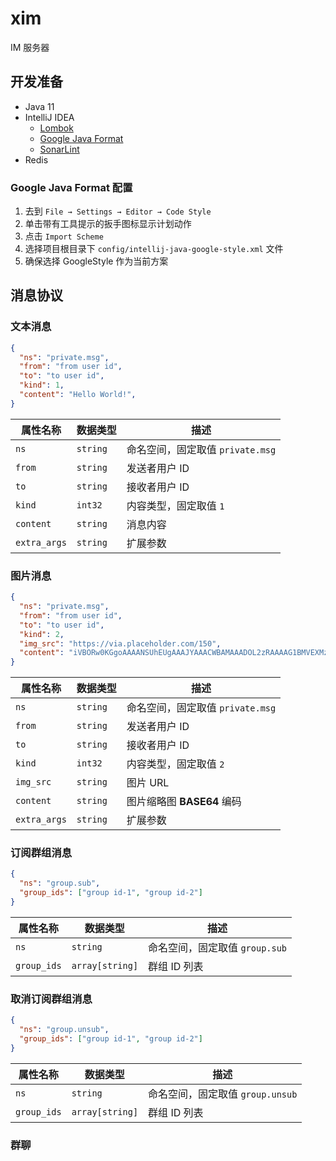 # xim
IM 服务器

## 开发准备
- Java 11
- IntelliJ IDEA
    - [Lombok](https://plugins.jetbrains.com/plugin/6317-lombok)
    - [Google Java Format](https://plugins.jetbrains.com/plugin/8527-google-java-format)
    - [SonarLint](https://www.sonarlint.org/intellij)
- Redis

### Google Java Format 配置
1. 去到 `File → Settings → Editor → Code Style`
2. 单击带有工具提示的扳手图标显示计划动作
3. 点击 `Import Scheme`
4. 选择项目根目录下 `config/intellij-java-google-style.xml` 文件
5. 确保选择 GoogleStyle 作为当前方案

## 消息协议
### 文本消息
```json
{
  "ns": "private.msg",
  "from": "from user id",
  "to": "to user id",
  "kind": 1,
  "content": "Hello World!",
}
```

| 属性名称 | 数据类型 | 描述 |
| --- | --- | --- |
| `ns` | `string` | 命名空间，固定取值 `private.msg` |
| `from` | `string` | 发送者用户 ID |
| `to` | `string` |接收者用户 ID |
| `kind` | `int32` | 内容类型，固定取值 `1` |
| `content` | `string` | 消息内容 |
| `extra_args` | `string` | 扩展参数 |

### 图片消息
```json
{
  "ns": "private.msg",
  "from": "from user id",
  "to": "to user id",
  "kind": 2,
  "img_src": "https://via.placeholder.com/150",
  "content": "iVBORw0KGgoAAAANSUhEUgAAAJYAAACWBAMAAADOL2zRAAAAG1BMVEXMzMyWlpaqqqq3t7fFxcW+vr6xsbGjo6OcnJyLKnDGAAAACXBIWXMAAA7EAAAOxAGVKw4bAAABAElEQVRoge3SMW+DMBiE4YsxJqMJtHOTITPeOsLQnaodGImEUMZEkZhRUqn92f0MaTubtfeMh/QGHANEREREREREREREtIJJ0xbH299kp8l8FaGtLdTQ19HjofxZlJ0m1+eBKZcikd9PWtXC5DoDotRO04B9YOvFIXmXLy2jEbiqE6Df7DTleA5socLqvEFVxtJyrpZFWz/pHM2CVte0lS8g2eDe6prOyqPglhzROL+Xye4tmT4WvRcQ2/m81p+/rdguOi8Hc5L/8Qk4vhZzy08DduGt9eVQyP2qoTM1zi0/uf4hvBWf5c77e69Gf798y08L7j0RERERERERERH9P99ZpSVRivB/rgAAAABJRU5ErkJggg=="
}
```

| 属性名称 | 数据类型 | 描述 |
| --- | --- | --- |
| `ns` | `string` | 命名空间，固定取值 `private.msg` |
| `from` | `string` | 发送者用户 ID |
| `to` | `string` |接收者用户 ID |
| `kind` | `int32` | 内容类型，固定取值 `2` |
| `img_src` | `string` | 图片 URL |
| `content` | `string` | 图片缩略图 **BASE64** 编码 |
| `extra_args` | `string` | 扩展参数 |

### 订阅群组消息
```json
{
  "ns": "group.sub",
  "group_ids": ["group id-1", "group id-2"]
}
```

| 属性名称 | 数据类型 | 描述 |
| --- | --- | --- |
| `ns` | `string` | 命名空间，固定取值 `group.sub` |
| `group_ids` | `array[string]` | 群组 ID 列表 |

### 取消订阅群组消息
```json
{
  "ns": "group.unsub",
  "group_ids": ["group id-1", "group id-2"]
}
```

| 属性名称 | 数据类型 | 描述 |
| --- | --- | --- |
| `ns` | `string` | 命名空间，固定取值 `group.unsub` |
| `group_ids` | `array[string]` | 群组 ID 列表 |

### 群聊